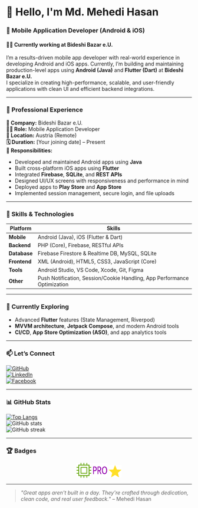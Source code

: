 # 👋 Hello, I'm **Md. Mehedi Hasan**

### 📱 Mobile Application Developer (Android & iOS)  
#### 👨‍💻 Currently working at **Bideshi Bazar e.U.**

I’m a results-driven mobile app developer with real-world experience in developing Android and iOS apps. Currently, I’m building and maintaining production-level apps using **Android (Java)** and **Flutter (Dart)** at **Bideshi Bazar e.U.**  
I specialize in creating high-performance, scalable, and user-friendly applications with clean UI and efficient backend integrations.

---

### 💼 Professional Experience

**🏢 Company:** Bideshi Bazar e.U.  
**🧑‍💻 Role:** Mobile Application Developer  
**📍 Location:** Austria (Remote)  
**🗓️ Duration:** [Your joining date] – Present  
**🔧 Responsibilities:**
- Developed and maintained Android apps using **Java**
- Built cross-platform iOS apps using **Flutter**
- Integrated **Firebase**, **SQLite**, and **REST APIs**
- Designed UI/UX screens with responsiveness and performance in mind
- Deployed apps to **Play Store** and **App Store**
- Implemented session management, secure login, and file uploads

---

### 🚀 Skills & Technologies

| Platform | Skills |
| -------- | ------ |
| **Mobile** | Android (Java), iOS (Flutter & Dart) |
| **Backend** | PHP (Core), Firebase, RESTful APIs |
| **Database** | Firebase Firestore & Realtime DB, MySQL, SQLite |
| **Frontend** | XML (Android), HTML5, CSS3, JavaScript (Core) |
| **Tools** | Android Studio, VS Code, Xcode, Git, Figma |
| **Other** | Push Notification, Session/Cookie Handling, App Performance Optimization |

---

### 🌱 Currently Exploring
- Advanced **Flutter** features (State Management, Riverpod)
- **MVVM architecture**, **Jetpack Compose**, and modern Android tools
- **CI/CD**, **App Store Optimization (ASO)**, and app analytics tools

---

### 📫 Let’s Connect

[![GitHub](https://img.shields.io/badge/GitHub-100000?style=flat&logo=github&logoColor=white)](https://github.com/mehediinf)  
[![LinkedIn](https://img.shields.io/badge/LinkedIn-blue?style=flat&logo=linkedin)](https://www.linkedin.com/in/md-mehedi-hasan-292952292/)  
[![Facebook](https://img.shields.io/badge/Facebook-1877F2?style=flat&logo=facebook&logoColor=white)](https://www.facebook.com/modern.mehedi.5)

---

### 📊 GitHub Stats

[![Top Langs](https://github-readme-stats.vercel.app/api/top-langs/?username=mehediinf&layout=compact&theme=tokyonight)](https://github.com/anuraghazra/github-readme-stats)  
![GitHub stats](https://github-readme-stats.vercel.app/api?username=mehediinf&show_icons=true&theme=tokyonight)  
![GitHub streak](https://streak-stats.demolab.com/?user=mehediinf&theme=tokyonight)

---

### 🏆 Badges

<div align="center">
  <img src="https://raw.githubusercontent.com/acervenky/animated-github-badges/master/assets/devbadge.gif" width="40" />
  <img src="https://raw.githubusercontent.com/acervenky/animated-github-badges/master/assets/pro.gif" width="40" />
  <img src="https://raw.githubusercontent.com/acervenky/animated-github-badges/master/assets/starbadge.gif" width="35" />
</div>

---

> _"Great apps aren't built in a day. They're crafted through dedication, clean code, and real user feedback."_ – Mehedi Hasan

